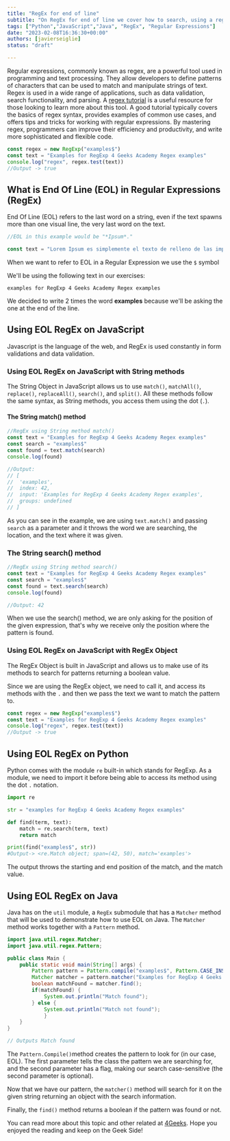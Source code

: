 ```yaml
---
title: "RegEx for end of line"
subtitle: "On RegEx for end of line we cover how to search, using a regular expression, the last word/pattern on a text making use of the $ symbol. We cover how to achieve this on Javascript, Python and Java, 3 of the most used languages in the world for developing apps"
tags: ["Python","JavaScript","Java", "RegEx", "Regular Expressions"]
date: "2023-02-08T16:36:30+00:00"
authors: [javierseiglie]
status: "draft"

---
```


Regular expressions, commonly known as regex, are a powerful tool used in programming and text processing. They allow developers to define patterns of characters that can be used to match and manipulate strings of text. Regex is used in a wide range of applications, such as data validation, search functionality, and parsing. A [regex tutorial](https://4geeks.com/lesson/regex-tutorial-regular-expression-examples) is a useful resource for those looking to learn more about this tool. A good tutorial typically covers the basics of regex syntax, provides examples of common use cases, and offers tips and tricks for working with regular expressions. By mastering regex, programmers can improve their efficiency and productivity, and write more sophisticated and flexible code.

```javascript
const regex = new RegExp("examples$")
const text = "Examples for RegExp 4 Geeks Academy Regex examples"
console.log("regex", regex.test(text))
//Output -> true
```

## What is End Of Line (EOL) in Regular Expressions (RegEx)

End Of Line (EOL) refers to the last word on a string, even if the text spawns more than one visual line, the very last word on the text. 

```javascript
//EOL in this example would be "*Ipsum*."

const text = "Lorem Ipsum es simplemente el texto de relleno de las imprentas y archivos de texto. Lorem Ipsum ha sido el texto de relleno estándar de las industrias desde el año 1500, cuando un impresor (N. del T. persona que se dedica a la imprenta) desconocido usó una galería de textos y los mezcló de tal manera que logró hacer un libro de textos especimen. No sólo sobrevivió 500 años, sino que tambien ingresó como texto de relleno en documentos electrónicos, quedando esencialmente igual al original. Fue popularizado en los 60s con la creación de las hojas "Letraset", las cuales contenian pasajes de Lorem Ipsum, y más recientemente con software de autoedición, como por ejemplo Aldus PageMaker, el cual incluye versiones de Lorem *Ipsum*."
```
When we want to refer to EOL in a Regular Expression we use the `$` symbol

We'll be using the following text in our exercises:

`examples for RegExp 4 Geeks Academy Regex examples`

We decided to write 2 times the word **examples** because we'll be asking the one at the end of the line. 

## Using EOL RegEx on JavaScript

Javascript is the language of the web, and RegEx is used constantly in form validations and data validation.

### Using EOL RegEx on JavaScript  with String methods

The String Object in JavaScript allows us to use `match()`, `matchAll()`,  `replace()`, `replaceAll()`, `search()`, and `split()`. All these methods follow the same syntax, as String methods, you access them using the dot (`.`).

#### The String match() method

```javascript
//RegEx using String method match() 
const text = "Examples for RegExp 4 Geeks Academy Regex examples"
const search = "examples$"
const found = text.match(search)
console.log(found)

//Output:
// [
//  'examples',
//  index: 42,
//  input: 'Examples for RegExp 4 Geeks Academy Regex examples',
//  groups: undefined
// ]
```
As you can see in the example, we are using `text.match()` and passing `search` as a parameter and it throws the word we are searching, the location, and the text where it was given. 

### The String search() method

```javascript
//RegEx using String method search() 
const text = "Examples for RegExp 4 Geeks Academy Regex examples"
const search = "examples$"
const found = text.search(search)
console.log(found)

//Output: 42
```

When we use the search() method, we are only asking for the position of the given expression, that's why we receive only the position where the pattern is found. 

### Using EOL RegEx on JavaScript with RegEx Object

The RegEx Object is built in JavaScript and allows us to make use of its methods to search for patterns returning a boolean value.

Since we are using the RegEx object, we need to call it, and access its methods with the `.` and then we pass the text we want to match the pattern to.

```javascript
const regex = new RegExp("examples$")
const text = "Examples for RegExp 4 Geeks Academy Regex examples"
console.log("regex", regex.test(text))
//Output -> true
```

## Using EOL RegEx on Python

Python comes with the module `re` built-in which stands for RegExp. As a module, we need to import it before being able to access its method using the dot `.` notation.

```python
import re

str = "examples for RegExp 4 Geeks Academy Regex examples"

def find(term, text):
    match = re.search(term, text)
    return match

print(find("examples$", str))
#Output-> <re.Match object; span=(42, 50), match='examples'>
```
The output throws the starting and end position of the match, and the match value.


## Using EOL RegEx on Java

Java has on the `util` module, a `RegEx` submodule that has a `Matcher` method that will be used to demonstrate how to use EOL on Java. The `Matcher` method works together with a `Pattern` method. 

```java
import java.util.regex.Matcher;
import java.util.regex.Pattern;

public class Main {
	public static void main(String[] args) {
		Pattern pattern = Pattern.compile("examples$", Pattern.CASE_INSENSITIVE);
    	Matcher matcher = pattern.matcher("Examples for RegExp 4 Geeks Academy Regex examples");
    	boolean matchFound = matcher.find();
    	if(matchFound) {
      		System.out.println("Match found");
    	} else {
      		System.out.println("Match not found");
    		}
  	}
}

// Outputs Match found
```

The `Pattern.Compile()`method creates the pattern to look for (in our case, EOL). The first parameter tells the class the pattern we are searching for, and the second parameter has a flag, making our search case-sensitive (the second parameter is optional).

Now that we have our pattern, the `matcher()` method will search for it on the given string returning an object with the search information.

Finally, the `find()` method returns a boolean if the pattern was found or not.

You can read more about this topic and other related at [4Geeks](https://4geeks.com/). Hope you enjoyed the reading and keep on the Geek Side!